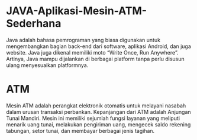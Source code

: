 # JAVA-Aplikasi-Mesin-ATM-Sederhana
Java adalah bahasa pemrograman yang biasa digunakan untuk mengembangkan bagian back-end dari software, aplikasi Android, dan juga website. Java juga dikenal memiliki moto “Write Once, Run Anywhere”. Artinya, Java mampu dijalankan di berbagai platform tanpa perlu disusun ulang menyesuaikan platformnya.

# ATM
Mesin ATM adalah perangkat elektronik otomatis untuk melayani nasabah dalam urusan transaksi perbankan.
Kepanjangan dari ATM adalah Anjungan Tunai Mandiri. Mesin ini memiliki sejumlah fungsi layanan yang meliputi menarik uang tunai, melakukan pengiriman uang, mengecek saldo rekening tabungan, setor tunai, dan membayar berbagai jenis tagihan.
